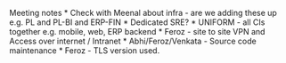 Meeting notes
    * Check with Meenal about infra - are we adding these up e.g. PL and PL-BI and ERP-FIN
    * Dedicated SRE?
    * UNIFORM - all CIs together e.g. mobile, web, ERP backend
    * Feroz - site to site VPN and Access over internet / Intranet
    * Abhi/Feroz/Venkata - Source code maintenance
    * Feroz - TLS version used.
